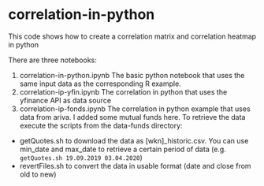# correlation-in-python
This code shows how to create a correlation matrix and correlation heatmap in python

There are three notebooks:
1. correlation-in-python.ipynb
 The basic python notebook that uses the same input data as the corresponding R example.
2. correlation-ip-yfin.ipynb
 The correlation in python that uses the yfinance API as data source
3. correlation-ip-fonds.ipynb
 The correlation in python example that uses data from ariva. I added some mutual funds here. To retrieve the data execute the scripts from the data-funds directory:
 - getQuotes.sh to download the data as [wkn]_historic.csv. You can use min_date and max_date to retrieve a certain period of data (e.g. `getQuotes.sh 19.09.2019 03.04.2020`)
 - revertFiles.sh to convert the data in usable format (date and close from old to new) 

